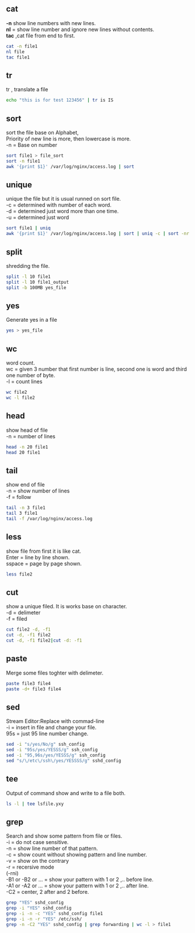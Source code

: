 ## cat
**-n** show line numbers with new lines.  
**nl** = show line number and ignore new lines without contents.  
**tac** ,cat file from end to first.  
```bash
cat -n file1
nl file
tac file1
```
## tr
tr , translate a file
```bash
echo "this is for test 123456" | tr is IS
```
## sort
sort the file base on Alphabet,   
Priority of new line is more, then lowercase is more.  
-n = Base on number
```bash
sort file1 > file_sort
sort -n file1
awk '{print $1}' /var/log/nginx/access.log | sort
```
## unique
unique the file but it is usual runned on sort file.  
-c = determined with number of each word.  
-d = determined just word more than one time.  
-u = determined just word  
```bash
sort file1 | uniq
awk '{print $1}' /var/log/nginx/access.log | sort | uniq -c | sort -nr
```
## split
shredding the file.
```bash
split -l 10 file1
split -l 10 file1_output
split -b 100MB yes_file
```
## yes
Generate yes in a file
```bash
yes > yes_file
```
## wc
word count.  
wc = given 3 number that first number is line, second one is word and third one number of byte.  
-l = count lines  
```bash
wc file2
wc -l file2
```
## head 
show head of file  
-n = number of lines  
```bash
head -n 20 file1
head 20 file1
```
## tail
show end of file  
-n = show number of lines  
-f = follow    
```bash
tail -n 3 file1
tail 3 file1
tail -f /var/log/nginx/access.log
```
## less 
show file from first it is like cat.  
Enter = line by line shown.  
sspace = page by page shown.  
```bash
less file2
```
## cut
show a unique filed. It is works base on character.  
-d = delimeter  
-f = filed  
```bash
cut file2 -d, -f1
cut -d, -f1 file2 
cut -d, -f1 file2|cut -d: -f1
```
## paste 
Merge some files toghter with delimeter.  
```bash
paste file3 file4
paste -d+ file3 file4
```
## sed
Stream Editor:Replace with commad-line  
-i = insert in file and change your file.  
95s = just 95 line number change.  
```bash
sed -i "s/yes/No/g" ssh_config
sed -i "95s/yes/YESSS/g" ssh_config
sed -i "95,96s/yes/YESSS/g" ssh_config
sed "s/\/etc\/ssh\/yes/YESSSS/g" sshd_config
```
## tee 
Output of command show and write to a file both.
```bash
ls -l | tee lsfile.yxy
```
## grep
Search and show some pattern from file or files.  
-i = do not case sensitive.  
-n = show line number of that pattern.  
-c = show count without showing pattern and line number.  
-v = show on the contrary  
-r = recersive mode  
(-rni)  
-B1 or -B2 or ... = show your pattern with 1 or 2 ,.. before line.  
-A1 or -A2 or ... = show your pattern with 1 or 2 ,.. after line.  
-C2 = center, 2 after and 2 before.  
```bash
grep "YES" sshd_config
grep -i "YES" sshd_config
grep -i -n -c "YES" sshd_config file1
grep -i -n -r "YES" /etc/ssh/
grep -n -C2 "YES" sshd_config | grep forwarding | wc -l > file1
```
